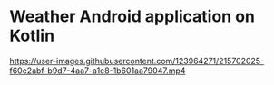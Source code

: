 # Weather Android application on Kotlin

https://user-images.githubusercontent.com/123964271/215702025-f60e2abf-b9d7-4aa7-a1e8-1b601aa79047.mp4


